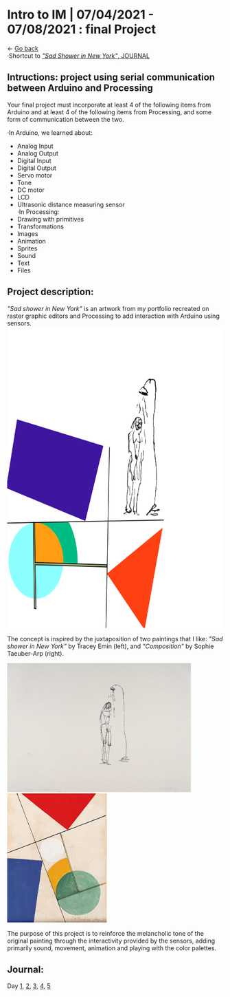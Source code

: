 # Intro to IM | 07/04/2021 - 07/08/2021  : final Project
 
← [Go back](README.md)  
·Shortcut to [_"Sad Shower in New York"_, JOURNAL](#Journal)
 

## Intructions: project using serial communication between Arduino and Processing

Your final project must incorporate at least 4 of the following items from Arduino and at least 4 of the following items from Processing, and some form of communication between the two. 

·In Arduino, we learned about:
   - Analog Input  
   - Analog Output  
   - Digital Input  
   - Digital Output  
   - Servo motor  
   - Tone  
   - DC motor  
   - LCD  
   - Ultrasonic distance measuring sensor  
·In Processing:
   - Drawing with primitives  
   - Transformations  
   - Images  
   - Animation  
   - Sprites  
   - Sound  
   - Text  
   - Files  

## Project description:  

_"Sad shower in New York"_ is an artwork from my portfolio recreated on raster graphic editors and Processing to add interaction with Arduino using sensors.   
<img src="recreation.png" height ="700" />

The concept is inspired by the juxtaposition of two paintings that I like: _"Sad shower in New York"_ by Tracey Emin (left), and _"Composition"_ by Sophie Taeuber-Arp (right).

<img src="SSINY.jpg" height ="300" /> <img src="Composition.jpg" height ="300" />

The purpose of this project is to reinforce the melancholic tone of the original painting through the interactivity provided by the sensors, adding primarily sound, movement, animation and playing with the color palettes.

## Journal:

Day [1](day1/day1.md),  [2](day2/day2.md),  [3](day3/day3.md),  [4](day4/day4.md),  [5](day5/day5.md)



